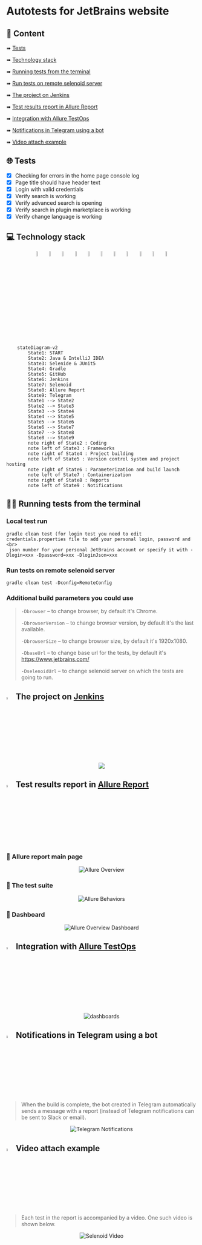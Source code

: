 # Autotests for JetBrains website

## :page_with_curl:    Content

➠ [Tests](#globe_with_meridians-tests)

➠ [Technology stack](#computer-Technology-stack)

➠ [Running tests from the terminal](#technologist-Running-tests-from-the-terminal)

➠ [Run tests on remote selenoid server](#Run-tests-on-remote-selenoid-server)

➠ [The project on Jenkins](#-The-project-on-Jenkins)

➠ [Test results report in Allure Report](#-Test-results-report-in-Allure-Report)

➠ [Integration with Allure TestOps](#-Integration-with-allure-testops)

➠ [Notifications in Telegram using a bot](#-Notifications-in-Telegram-using-a-bot)

➠ [Video attach example](#-Video-attach-example)

## <a name="globe_with_meridians-tests"></a>:globe_with_meridians: Tests

- [x] Checking for errors in the home page console log
- [x] Page title should have header text
- [x] Login with valid credentials
- [x] Verify search is working
- [x] Verify advanced search is opening
- [x] Verify search in plugin marketplace is working
- [x] Verify change language is working

## :computer: Technology stack

<p align="center">
<img width="6%" title="IntelliJ IDEA" src="images/logo/Intelij_IDEA.svg">
<img width="6%" title="Java" src="images/logo/Java.svg">
<img width="6%" title="Gradle" src="images/logo/Gradle.svg">
<img width="6%" title="JUnit5" src="images/logo/JUnit5.svg">
<img width="6%" title="Selenide" src="images/logo/Selenide.svg">
<img width="6%" title="Selenoid" src="images/logo/Selenoid.svg">
<img width="6%" title="Allure Report" src="images/logo/Allure_Report.svg">
<img width="6%" title="Allure TestOps" src="images/logo/Allure_TO.svg">
<img width="6%" title="Jenkins" src="images/logo/Jenkins.svg">
<img width="6%" title="GitHub" src="images/logo/GitHub.svg">
<img width="6%" title="Telegram" src="images/logo/Telegram.svg">
</p>

```mermaid        
    stateDiagram-v2
        State1: START
        State2: Java & IntelliJ IDEA
        State3: Selenide & JUnit5
        State4: Gradle
        State5: GitHub
        State6: Jenkins
        State7: Selenoid
        State8: Allure Report
        State9: Telegram
        State1 --> State2
        State2 --> State3
        State3 --> State4
        State4 --> State5
        State5 --> State6
        State6 --> State7
        State7 --> State8
        State8 --> State9
        note right of State2 : Coding
        note left of State3 : Frameworks
        note right of State4 : Project building
        note left of State5 : Version control system and project hosting
        note right of State6 : Parameterization and build launch
        note left of State7 : Containerization
        note right of State8 : Reports
        note left of State9 : Notifications
```

## :technologist: Running tests from the terminal

### Local test run

```
gradle clean test (for login test you need to edit credentials.properties file to add your personal login, password and <br>
 json number for your personal JetBrains account or specify it with -Dlogin=xxx -Dpassword=xxx -DloginJson=xxx
```

### Run tests on remote selenoid server

```
gradle clean test -Dconfig=RemoteConfig
```

### Additional build parameters you could use 

>
> <code>-Dbrowser</code> – to change browser, by default it's Chrome. 
>
> <code>-DbrowserVersion</code> – to change browser version, by default it's the last available.
>
> <code>-DbrowserSize</code> – to change browser size, by default it's 1920x1080.
>
> <code>-DbaseUrl</code> – to change base url for the tests, by default it's https://www.jetbrains.com/
>
> <code>-DselenoidUrl</code> – to change selenoid server on which the tests are going to run.

## <img width="4%" title="Jenkins" src="images/logo/Jenkins.svg"> The project on [Jenkins](https://jenkins.autotests.cloud/job/JetBrains-website/)

<p align="center">
  <img src="images/screens/Jenkins.png">
</p>

## <img width="4%" title="Allure Report" src="images/logo/Allure_Report.svg"> Test results report in [Allure Report](https://jenkins.autotests.cloud/job/JetBrains-website/allure/)

### :pushpin: Allure report main page

<p align="center">
<img title="Allure Overview" src="images/screens/allure_overview.png">
</p>

### :pushpin: The test suite

<p align="center">
<img title="Allure Behaviors" src="images/screens/allure_test_suite.png">
</p>

### :pushpin: Dashboard

<p align="center">
<img title="Allure Overview Dashboard" src="images/screens/allure_dashboard.png">
</p>

## <img width="4%" title="Allure TestOPS" src="images/logo/Allure_TO.svg"> Integration with [Allure TestOps](https://allure.autotests.cloud/launch/13201)

<p align="center">
  <img src="images/screens/Allure_TO.png" alt="dashboards">
</p>

## <img width="4%" title="Telegram" src="images/logo/Telegram.svg"> Notifications in Telegram using a bot

> When the build is complete, the bot created in Telegram automatically sends a message with a report (instead of Telegram notifications can be sent to Slack or email).
<p align="center">
<img title="Telegram Notifications" src="images/screens/telegram_notifications.png">
</p>

## <img width="4%" title="Selenoid" src="images/logo/Selenoid.svg"> Video attach example

> Each test in the report is accompanied by a video. One such video is shown below.
<p align="center">
  <img title="Selenoid Video" src="images/gif/selenoid_video.gif">
</p>